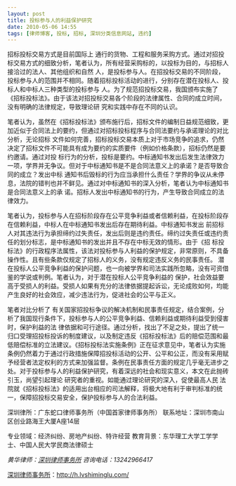 ```yaml
---
layout: post
title: 投标参与人的利益保护研究
date: 2010-05-06 14:55
tags: [律师博客, 投标, 招标, 深圳分类信息网站, 违约]
---
```

<div>

招标投标交易方式是目前国际上 通行的货物、工程和服务采购方式。通过对招投标交易方式的细致分析，笔者认为，所有经营采购标的，以投标为目的，与招标人接洽过的法人、其他组织和自然 人，是投标参与人。在招投标交易的不同阶段，投标参与人的范围并不相同。随着招标投标活动的进行，分别存在潜在投标人、投标人和中标人三种类型的投标参与 人。为了规范招投标交易，我国颁布实施了《招标投标法》。由于该法对招投标交易各个阶段的法律属性、合同的成立时间，没有明确的法律规定，导致理论研  究和实践中存在不同的认识。

笔者认为，虽然在《招标投标法》颁布施行后，招标文件的编制日益规范细致，更加近似于合同法上的要约，但通过对招标投标程序与合同法要约与承诺理论的对比分析，无论招标 文件如何完善，招标投标交易本质上对于市场竞争的追求，仍然决定了招标文件不可能具有成为要约的实质要件（例如价格条款），招标仍然是要约邀请。通过对投 标行为的分析，投标是要约。中标通知书发出后发生法律效力一项，学界并无争议。但对于中标通知书是不是合同法意义上的承诺？是否导致合同的成立？发出中标 通知书后毁标的行为应当承担什么责任？学界的争议从未停息，法院的错判也并不鲜见。通过对中标通知书的深入分析，笔者认为中标通知书是合同法意义上的承 诺。招标人发出中标通知书的行为，产生导致合同成立的法律效力。

笔者认为，投标参与人在招标阶段存在公平竞争利益或者信赖利益，在投标阶段存在信赖利益，中标人在中标通知书发出后存在期待利益。中标通知书发出  前招标人对其违法行为承担缔约过失责任，发出后则是违约责任。缔约过失责任或违约责任的划分标志，是中标通知书的发出并且不存在中标无效的情形。由于《招 标投标法》的行政程序法属性，该法对投标参与人利益的保护规定，非常原则，不具备操作性。且有些条款仅规定了招标人的义务，没有规定违反义务的民事责任。 潜在投标人公平竞争利益的保护问题，也一向被学界和司法实践所忽略，没有可资借鉴的学说或判例。笔者认为，对于潜在投标人公平竞争利益的  保护，社会效益要高于受损人的利益。受损人如果有充分的法律依据提起诉讼，无论成败如何，均能产生良好的社会效应，减少违法行为，促进社会的公平与正义。

笔者对比分析了 有关国家招投标争议的解决机制和民事责任规定，结合案例，分析了我国现行条件下，投标参与人的公平竞争利益、信赖利益或期待利益受到侵害时，保护利益的法 律依据和可行途径。通过分析，找出了不足之处，提出了统一归口受理招投标投诉的制度建议，以及制定违反《招标投标法》后的赔偿范围和最低赔偿标准的立法建议。《招标投标法实施条例》正在征求意见中，笔者认为实施条例仍然着力于通过行政措施保障招投标活动的公开、公平和公正，而没有采用赋予经营者法定权利的方式来加强监督。条例在民事责任方面的规定几乎毫无进步之处。对于投标参与人的利益保护研究，有着深远的社会和现实意义，本文在此抛砖引玉，尚望引起理论 研究者的重视。如能通过理论研究的深入，促使最高人民  法院就《招标投标法》的适用出台相应的司法解释，将极大地有利于审判标准的统一，保障招投标交易安全，保护投标参与人的合法利益。

﻿深圳律所：广东蛇口律师事务所（中国首家律师事务所）
联系地址：深圳市南山区创业路海王大厦A座14层

专业领域：经济纠纷、房地产纠纷、特许经营
教育背景：东华理工大学工学学士、中国人民大学民商法律硕士

<em>黄华律师：<a href="../" target="_self">深圳律师事务所</a>
咨询电话：13242966417</em>

</div>

<a href="http://h.lvshiminglu.com/">深圳律师事务所</a>：<a href="http://h.lvshiminglu.com/">http://h.lvshiminglu.com/</a>

